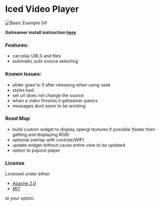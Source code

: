 # Iced Video Player

![Basic Example Gif](https://github.com/Night-Hunter-NF/iced_video/blob/master/assets/basic_example.gif)

**Gstreamer install instruction [here](https://gitlab.freedesktop.org/gstreamer/gstreamer-rs#installation)**

### Features:

- can play URLS and files
- automatic auto source selecting

### Known Issues:
- slider goes to 0 after releasing when using seek
- styles bad
- set url does not change the source
- when a video finishes it gstreamer panics
- messages dont seem to be working
### Road Map

- build custom widget to display opengl textures if possible (faster then getting and displaying RGB)
- optional overlay with controls(WIP)
- update widget without cause entire view to be updated
- option to popout player


### License

Licensed under either

- [Apache 2.0](https://www.apache.org/licenses/LICENSE-2.0)
- [MIT](http://opensource.org/licenses/MIT)

at your option.